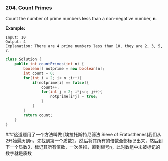 ### 204. Count Primes

Count the number of prime numbers less than a non-negative number, **n**.

**Example:**

```
Input: 10
Output: 4
Explanation: There are 4 prime numbers less than 10, they are 2, 3, 5, 7.
```

~~~java
class Solution {
    public int countPrimes(int n) {
        boolean[] notprime = new boolean[n];
        int count = 0;
        for(int i = 2; i< n ;i++){
            if(notprime[i] == false){
                count++;
                for(int j = 2; i*j<n; j++){
                    notprime[i*j] = true;
                }
            }
        }
        return count;
    }
}
~~~

###这道题用了一个方法叫做 [埃拉托斯特尼筛法 Sieve of Eratosthenes]我们从2开始遍历到n，先找到第一个质数2，然后将其所有的倍数全部标记出来，然后到下一个质数3，标记其所有倍数，一次类推，直到根号n，此时数组中未被标记的数字就是质数